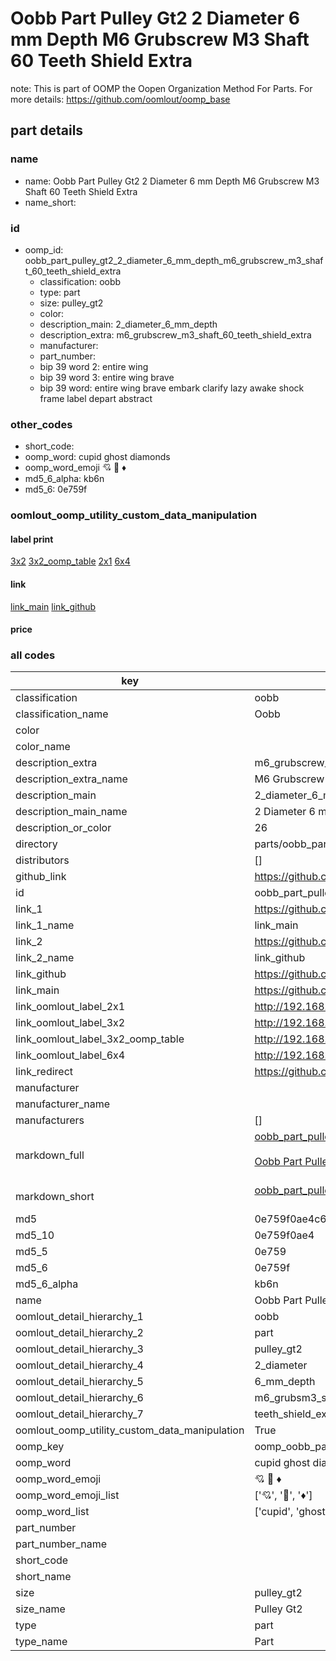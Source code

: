 # Oobb Part Pulley Gt2 2 Diameter 6 mm Depth M6 Grubscrew M3 Shaft 60 Teeth Shield Extra  

note: This is part of OOMP the Oopen Organization Method For Parts. For more details: https://github.com/oomlout/oomp_base

##  part details
  







### name
* name: Oobb Part Pulley Gt2 2 Diameter 6 mm Depth M6 Grubscrew M3 Shaft 60 Teeth Shield Extra
* name_short: 
### id
* oomp_id: oobb_part_pulley_gt2_2_diameter_6_mm_depth_m6_grubscrew_m3_shaft_60_teeth_shield_extra
  * classification: oobb
  * type: part
  * size: pulley_gt2
  * color: 
  * description_main: 2_diameter_6_mm_depth
  * description_extra: m6_grubscrew_m3_shaft_60_teeth_shield_extra
  * manufacturer: 
  * part_number: 
  * bip 39 word 2: entire wing
  * bip 39 word 3: entire wing brave
  * bip 39 word: entire wing brave embark clarify lazy awake shock frame label depart abstract

### other_codes
* short_code: 
* oomp_word: cupid ghost diamonds
* oomp_word_emoji :cupid: :ghost: :diamonds:
* md5_6_alpha: kb6n
* md5_6: 0e759f






### oomlout_oomp_utility_custom_data_manipulation
#### label print
[3x2](http://192.168.1.245:1112/?label=oomp%20kb6n)
[3x2_oomp_table](http://192.168.1.108:1112/?label=oomp%20kb6n)
[2x1](http://192.168.1.242:1112/?label=oomp%20kb6n)
[6x4](http://192.168.1.55:1112/?label=oomp%20kb6n)    

#### link

[link_main](https://github.com/oomlout/oomlout_oomp_version_1_messy/tree/main/parts/oobb_part_pulley_gt2_2_diameter_6_mm_depth_m6_grubscrew_m3_shaft_60_teeth_shield_extra) [link_github](https://github.com/oomlout/oomlout_oomp_version_1_messy/tree/main/parts/oobb_part_pulley_gt2_2_diameter_6_mm_depth_m6_grubscrew_m3_shaft_60_teeth_shield_extra)                             

#### price







### all codes 
| key | value |  
| --- | --- |  
| classification | oobb |  
| classification_name | Oobb |  
| color |  |  
| color_name |  |  
| description_extra | m6_grubscrew_m3_shaft_60_teeth_shield_extra |  
| description_extra_name | M6 Grubscrew M3 Shaft 60 Teeth Shield Extra |  
| description_main | 2_diameter_6_mm_depth |  
| description_main_name | 2 Diameter 6 mm Depth |  
| description_or_color | 26 |  
| directory | parts/oobb_part_pulley_gt2_2_diameter_6_mm_depth_m6_grubscrew_m3_shaft_60_teeth_shield_extra |  
| distributors | [] |  
| github_link | https://github.com/oomlout/oomlout_oomp_part_src/tree/main/parts/oobb_part_pulley_gt2_2_diameter_6_mm_depth_m6_grubscrew_m3_shaft_60_teeth_shield_extra |  
| id | oobb_part_pulley_gt2_2_diameter_6_mm_depth_m6_grubscrew_m3_shaft_60_teeth_shield_extra |  
| link_1 | https://github.com/oomlout/oomlout_oomp_version_1_messy/tree/main/parts/oobb_part_pulley_gt2_2_diameter_6_mm_depth_m6_grubscrew_m3_shaft_60_teeth_shield_extra |  
| link_1_name | link_main |  
| link_2 | https://github.com/oomlout/oomlout_oomp_version_1_messy/tree/main/parts/oobb_part_pulley_gt2_2_diameter_6_mm_depth_m6_grubscrew_m3_shaft_60_teeth_shield_extra |  
| link_2_name | link_github |  
| link_github | https://github.com/oomlout/oomlout_oomp_version_1_messy/tree/main/parts/oobb_part_pulley_gt2_2_diameter_6_mm_depth_m6_grubscrew_m3_shaft_60_teeth_shield_extra |  
| link_main | https://github.com/oomlout/oomlout_oomp_version_1_messy/tree/main/parts/oobb_part_pulley_gt2_2_diameter_6_mm_depth_m6_grubscrew_m3_shaft_60_teeth_shield_extra |  
| link_oomlout_label_2x1 | http://192.168.1.242:1112/?label=oomp%20kb6n |  
| link_oomlout_label_3x2 | http://192.168.1.245:1112/?label=oomp%20kb6n |  
| link_oomlout_label_3x2_oomp_table | http://192.168.1.108:1112/?label=oomp%20kb6n |  
| link_oomlout_label_6x4 | http://192.168.1.55:1112/?label=oomp%20kb6n |  
| link_redirect | https://github.com/oomlout/oomlout_oomp_version_1_messy/tree/main/parts/oobb_part_pulley_gt2_2_diameter_6_mm_depth_m6_grubscrew_m3_shaft_60_teeth_shield_extra |  
| manufacturer |  |  
| manufacturer_name |  |  
| manufacturers | [] |  
| markdown_full | [oobb_part_pulley_gt2_2_diameter_6_mm_depth_m6_grubscrew_m3_shaft_60_teeth_shield_extra](none)<br>[](none)<br>[Oobb Part Pulley Gt2 2 Diameter 6 Mm Depth M6 Grubscrew M3 Shaft 60 Teeth Shield Extra](none)<br><br> |  
| markdown_short | [oobb_part_pulley_gt2_2_diameter_6_mm_depth_m6_grubscrew_m3_shaft_60_teeth_shield_extra](none)<br><br> |  
| md5 | 0e759f0ae4c64205f994f48436beea5c |  
| md5_10 | 0e759f0ae4 |  
| md5_5 | 0e759 |  
| md5_6 | 0e759f |  
| md5_6_alpha | kb6n |  
| name | Oobb Part Pulley Gt2 2 Diameter 6 mm Depth M6 Grubscrew M3 Shaft 60 Teeth Shield Extra |  
| oomlout_detail_hierarchy_1 | oobb |  
| oomlout_detail_hierarchy_2 | part |  
| oomlout_detail_hierarchy_3 | pulley_gt2 |  
| oomlout_detail_hierarchy_4 | 2_diameter |  
| oomlout_detail_hierarchy_5 | 6_mm_depth |  
| oomlout_detail_hierarchy_6 | m6_grubsm3_shaft_60 |  
| oomlout_detail_hierarchy_7 | teeth_shield_extra |  
| oomlout_oomp_utility_custom_data_manipulation | True |  
| oomp_key | oomp_oobb_part_pulley_gt2_2_diameter_6_mm_depth_m6_grubscrew_m3_shaft_60_teeth_shield_extra |  
| oomp_word | cupid ghost diamonds |  
| oomp_word_emoji | :cupid: :ghost: :diamonds: |  
| oomp_word_emoji_list | [':cupid:', ':ghost:', ':diamonds:'] |  
| oomp_word_list | ['cupid', 'ghost', 'diamonds'] |  
| part_number |  |  
| part_number_name |  |  
| short_code |  |  
| short_name |  |  
| size | pulley_gt2 |  
| size_name | Pulley Gt2 |  
| type | part |  
| type_name | Part |  
